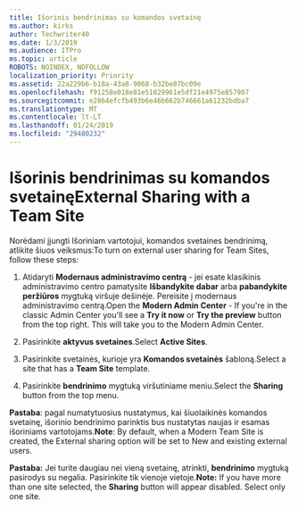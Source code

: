 ```yaml
---
title: Išorinis bendrinimas su komandos svetainę
ms.author: kirks
author: Techwriter40
ms.date: 1/3/2019
ms.audience: ITPro
ms.topic: article
ROBOTS: NOINDEX, NOFOLLOW
localization_priority: Priority
ms.assetid: 22a229b6-b18a-43a8-9868-b32be87bc09e
ms.openlocfilehash: f91258e018e81e51029961e5df21e4975e857907
ms.sourcegitcommit: e2864efcfb493b6e46b662b746661a61232bdba7
ms.translationtype: MT
ms.contentlocale: lt-LT
ms.lasthandoff: 01/24/2019
ms.locfileid: "29480232"
---
```

# <a name="external-sharing-with-a-team-site"></a><span data-ttu-id="43d49-102">Išorinis bendrinimas su komandos svetainę</span><span class="sxs-lookup"><span data-stu-id="43d49-102">External Sharing with a Team Site</span></span>

<span data-ttu-id="43d49-103">Norėdami įjungti Išoriniam vartotojui, komandos svetaines bendrinimą, atlikite šiuos veiksmus:</span><span class="sxs-lookup"><span data-stu-id="43d49-103">To turn on external user sharing for Team Sites, follow these steps:</span></span> 
  
1. <span data-ttu-id="43d49-p101">Atidaryti **Modernaus administravimo centrą** - jei esate klasikinis administravimo centro pamatysite **Išbandykite dabar** arba **pabandykite peržiūros** mygtuką viršuje dešinėje. Pereisite į modernaus administravimo centrą.</span><span class="sxs-lookup"><span data-stu-id="43d49-p101">Open the **Modern Admin Center** - If you're in the classic Admin Center you'll see a **Try it now** or **Try the preview** button from the top right. This will take you to the Modern Admin Center.</span></span> 
  
2. <span data-ttu-id="43d49-106">Pasirinkite **aktyvus svetaines**.</span><span class="sxs-lookup"><span data-stu-id="43d49-106">Select **Active Sites**.</span></span> 
  
3. <span data-ttu-id="43d49-107">Pasirinkite svetainės, kurioje yra **Komandos svetainės** šabloną.</span><span class="sxs-lookup"><span data-stu-id="43d49-107">Select a site that has a **Team Site** template.</span></span> 
  
4. <span data-ttu-id="43d49-108">Pasirinkite **bendrinimo** mygtuką viršutiniame meniu.</span><span class="sxs-lookup"><span data-stu-id="43d49-108">Select the **Sharing** button from the top menu.</span></span> 
  
 <span data-ttu-id="43d49-109">**Pastaba**: pagal numatytuosius nustatymus, kai šiuolaikinės komandos svetainę, išorinio bendrinimo parinktis bus nustatytas naujas ir esamas išoriniams vartotojams.</span><span class="sxs-lookup"><span data-stu-id="43d49-109">**Note**: By default, when a Modern Team Site is created, the External sharing option will be set to New and existing external users.</span></span> 
  
 <span data-ttu-id="43d49-p102">**Pastaba:** Jei turite daugiau nei vieną svetainę, atrinkti, **bendrinimo** mygtuką pasirodys su negalia. Pasirinkite tik vienoje vietoje.</span><span class="sxs-lookup"><span data-stu-id="43d49-p102">**Note:** If you have more than one site selected, the **Sharing** button will appear disabled. Select only one site.</span></span> 
  

